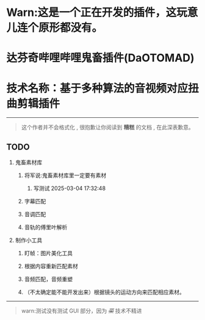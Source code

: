 # Warn:这是一个正在开发的插件，这玩意儿连个原形都没有。

# 达芬奇哔哩哔哩鬼畜插件(DaOTOMAD)

# 技术名称：基于多种算法的音视频对应扭曲剪辑插件

---

> 这个作者并不会格式化 , 很抱歉让你阅读到 **糟糕** 的文档 , 在此深表歉意。

## TODO

1. 鬼畜素材库

   1. 将军说:鬼畜素材库里一定要有素材

      1. 写测试 2025-03-04 17:32:48

   2. 字幕匹配

   3. 音调匹配

   4. 音轨的傅里叶解析

2. 制作小工具

   1. 盯帧：图片美化工具

   1. 根据内容重新匹配素材

   1. 音频匹配，音频重塑

   1. （不太确定能不能开发出来）根据镜头的运动方向来匹配相应素材。

---

> warn:测试没有测试 GUI 部分，因为 ~~_菜_~~ 技术不精进

